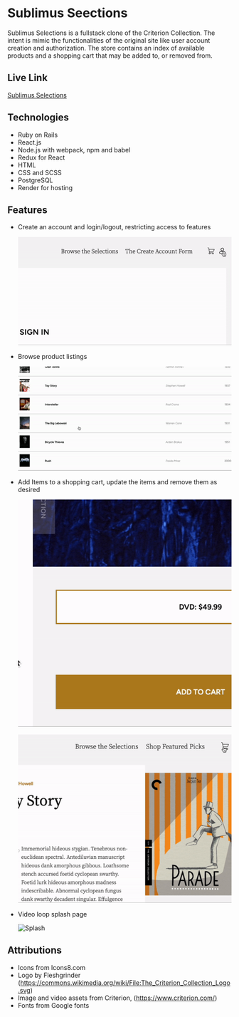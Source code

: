 # Sublimus Seections

Sublimus Selections is a fullstack clone of the Criterion Collection. The intent is mimic the functionalities of the original site like user account creation and authorization. The store contains an index of available products and a shopping cart that may be added to, or removed from.

## Live Link

[Sublimus Selections](https://sublimus.onrender.com/)

## Technologies

- Ruby on Rails
- React.js
- Node.js with webpack, npm and babel
- Redux for React
- HTML
- CSS and SCSS
- PostgreSQL
- Render for hosting

## Features

- Create an account and login/logout, restricting access to features

    ![Login](./src/assets/login.gif)

- Browse product listings

    ![Product](./src/assets/product.gif)

- Add Items to a shopping cart, update the items and remove them as desired

    ![Add](./src/assets/add.gif)

    ![Cart](./src/assets/cart.gif)

- Video loop splash page

    ![Splash](./src/assets/splash.gif)

## Attributions

- Icons from Icons8.com
- Logo by Fleshgrinder (<https://commons.wikimedia.org/wiki/File:The_Criterion_Collection_Logo.svg>)
- Image and video assets from Criterion, (<https://www.criterion.com/>)
- Fonts from Google fonts
